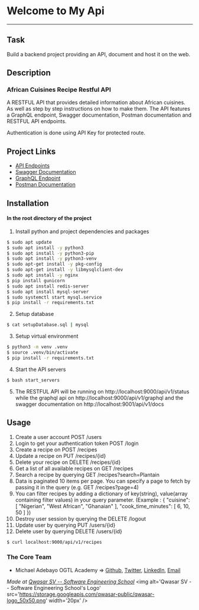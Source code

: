 # Welcome to My Api
***

## Task
Build a backend project providing an API, document and host it on the web.

## Description
### African Cuisines Recipe Restful API
A RESTFUL API that provides detailed information about African cuisines. As well as step by step instructions on how to make them. The API features a GraphQL endpoint, Swagger documentation, Postman documentation and RESTFUL API endpoints.

Authentication is done using API Key for protected route.

## Project Links

- [API Endpoints](https://acr-api.mikerock.tech/api/v1/status)
- [Swagger Documentation](https://acr-api.mikerock.tech/api/v1/docs)
- [GraphQL Endpoint](https://acr-api.mikerock.tech/api/v1/graphql)
- [Postman Documentation](https://documenter.getpostman.com/view/30168355/2s9YJf126k)



## Installation
#### In the root directory of the project
1. Install python and project dependencies and packages
```bash
$ sudo apt update
$ sudo apt install -y python3
$ sudo apt install -y python3-pip
$ sudo apt install -y python3-venv
$ sudo apt-get install -y pkg-config
$ sudo apt-get install -y libmysqlclient-dev
$ sudo apt install -y nginx
$ pip install gunicorn
$ sudo apt install redis-server
$ sudo apt install mysql-server
$ sudo systemctl start mysql.service
$ pip install -r requirements.txt
```
2. Setup database
```bash
$ cat setupDatabase.sql | mysql
```
3. Setup virtual environment
```bash
$ python3 -m venv .venv
$ source .venv/bin/activate
$ pip install -r requirements.txt
```
4. Start the API servers
```bash
$ bash start_servers
```
5. The RESTFUL API will be running on http://localhost:9000/api/v1/status while the graphql api on http://localhost:9000/api/v1/graphql and the swagger documentation on http://localhost:9001/api/v1/docs


## Usage
1. Create a user account POST /users
2. Login to get your authentication token POST /login
3. Create a recipe on POST /recipes
4. Update a recipe on PUT /recipes/{id}
5. Delete your recipe on DELETE /recipes/{id}
6. Get a list of all available recipes on GET /recipes
7. Search a recipe by querying GET /recipes?search=Plantain
8. Data is paginated 10 items per page. You can specify a page to fetch by passing it in the query (e.g. GET /recipes?page=4)
9. You can filter recipes by adding a dictionary of key(string), value(array containing filter values) in your query parameter. (Example : { "cuisine": [ "Nigerian", "West African", "Ghanaian" ], "cook_time_minutes": [ 6, 10, 50 ] })
10. Destroy user session by querying the DELETE /logout
11. Update user by querying PUT /users/{id}
12. Delete user by querying DELETE /users/{id}


```bash
$ curl localhost:9000/api/v1/recipes
```

### The Core Team
- Michael Adebayo OGTL Academy => <a href="https://github.com/MikeRock51">Github</a>,
<a href="https://twitter.com/Mike_Rock1">Twitter</a>,
<a href="https://www.linkedin.com/in/michael-adebayo-637507251/">LinkedIn</a>,
<a href="mailto:mikerockmusic51@gmail.com">Email</a>


<span><i>Made at <a href='https://qwasar.io'>Qwasar SV -- Software Engineering School</a></i></span>
<span><img alt='Qwasar SV -- Software Engineering School's Logo' src='https://storage.googleapis.com/qwasar-public/qwasar-logo_50x50.png' width='20px' /></span>
